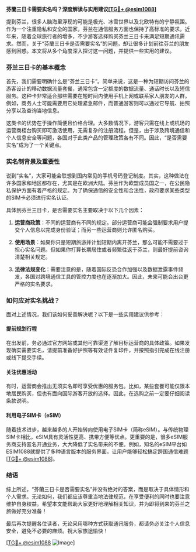 **芬蘭三日卡需要实名吗？深度解读与实用建议[[TG💪+ @esim1088](https://t.me/s/esim1088)]**

提到芬兰，很多人脑海里浮现的可能是极光、冰雪世界以及北欧特有的宁静氛围。作为一个注重隐私和安全的国家，芬兰在通信服务方面也保持了高标准的要求。近年来，随着全球旅行者的增多，不少游客选择购买芬兰三日卡来满足短期通讯需求。然而，关于“芬蘭三日卡是否需要实名”的问题，却让很多计划前往芬兰的朋友感到困惑。本文将从多个角度深入探讨这一问题，并提供一些实用的建议。

### 芬兰三日卡的基本概念

首先，我们需要明确什么是“芬兰三日卡”。简单来说，这是一种为短期访问芬兰的游客设计的移动数据流量套餐，通常包含一定额度的数据流量、通话时长以及短信服务。这种卡非常适合那些需要在短时间内使用手机上网或联系家人朋友的人群。例如，商务人士可能需要用它处理紧急邮件，而普通游客则可以通过它导航、拍照分享以及查询当地信息。

这类卡的优势在于操作简便且价格合理。大多数情况下，游客只需在线上或机场的运营商柜台购买即可激活使用，无需复杂的注册流程。但是，由于涉及跨境通信和个人信息安全等问题，各国对于此类产品的管理政策各有不同。因此，“是否需要实名”成为了一个关键点。

### 实名制背景及重要性

说到“实名”，大家可能会联想到国内常见的手机号码登记制度。其实，这种做法在许多国家和地区都存在，尤其是在欧洲大陆。芬兰作为欧盟成员国之一，在公民隐私保护方面有着严格的规定。为了确保通信的安全性和合法性，政府要求某些类型的SIM卡必须进行实名认证。

具体到芬兰三日卡，是否需要实名主要取决于以下几个因素：

1. **运营商政策**：不同的运营商有不同的规定。部分运营商可能会强制要求用户提交个人信息以完成身份验证；而另一些运营商则允许匿名购买。
   
2. **使用场景**：如果你只是短期旅游并计划短期内离开芬兰，那么可能不需要过于担心实名问题。但如果你打算长期居住或者频繁往返于芬兰，则最好提前咨询清楚相关规定。

3. **法律法规变化**：需要注意的是，随着国际反恐合作加强以及数据泄露事件频发，各国对跨境通信工具的管控力度也在逐渐加大。因此，未来可能会出台更严格的实名要求。

### 如何应对实名挑战？

面对上述情况，我们该如何妥善解决呢？以下是一些实用建议供参考：

#### 提前规划行程
在出发前，务必通过官方网站或其他可靠渠道了解目标运营商的具体政策。如果发现确实需要实名，请提前准备好护照等有效证件复印件，并按照指引完成在线注册或线下提交手续。

#### 关注优惠活动
有时，运营商会推出无须实名即可享受优惠的服务包。比如，某些套餐可能仅限本地居民购买，但也有面向国际游客开放的选择。因此，在选购之前一定要仔细阅读条款说明。

#### 利用电子SIM卡（eSIM）
随着技术进步，越来越多的人开始转向使用电子SIM卡（简称eSIM）。与传统物理SIM卡相比，eSIM具有灵活性更高、携带方便等优点。更重要的是，很多eSIM服务商支持匿名开通业务，大大降低了实名带来的不便。例如，知名的eSIM平台如ESIM1088就提供了多种语言版本的服务界面，让用户能够轻松搞定跨国通信难题[[TG💪+ @esim1088](https://t.me/s/esim1088)]。

### 结语

综上所述，“芬蘭三日卡是否需要实名”并没有绝对的答案，而是取决于具体情形和个人需求。无论如何，我们都应该尊重当地法律规范，在享受便利的同时也要注意维护自身权益。希望本文能帮助大家更好地理解相关知识，并为即将到来的芬兰之旅做好充分准备！

最后再次提醒各位读者，无论采用哪种方式获取通讯服务，都请务必关注个人信息安全，避免不必要的麻烦。祝大家旅途愉快！

[[TG💪+ @esim1088](https://t.me/s/esim1088) ![Image](https://i.postimg.cc/4NQfJmqS/Snipaste-2025-05-13-00-14-12.png)]